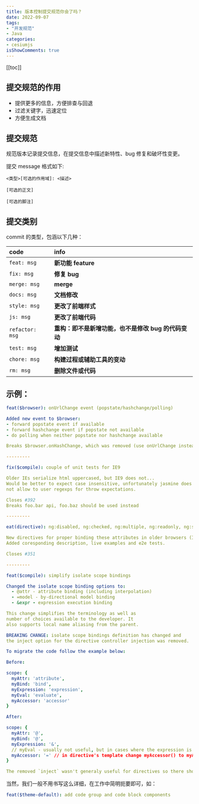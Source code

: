 ```yaml
---
title: 版本控制提交规范你会了吗？
date: 2022-09-07
tags:
- "开发规范"
- Java
categories:
- cesiumjs
isShowComments: true
---
```


<Boxx/>



<!-- more -->

[[toc]]

## 提交规范的作用

- 提供更多的信息，方便排查与回退
- 过滤关键字，迅速定位
- 方便生成文档

## 提交规范

规范版本记录提交信息，在提交信息中描述新特性、bug 修复和破坏性变更。

提交 message 格式如下:

```text
<类型>[可选的作用域]: <描述>

[可选的正文]

[可选的脚注]
```

## 提交类别

commit 的类型，包涵以下几种：

| code            | info                                                |
| :-------------- | :-------------------------------------------------- |
| `feat: msg`     | **新功能 feature**                                  |
| `fix: msg`      | **修复 bug**                                        |
| `merge: msg`    | **merge**                                           |
| `docs: msg`     | **文档修改**                                        |
| `style: msg`    | **更改了前端样式**                                  |
| `js: msg`       | **更改了前端代码**                                  |
| `refactor: msg` | **重构：即不是新增功能，也不是修改 bug 的代码变动** |
| `test: msg`     | **增加测试**                                        |
| `chore: msg`    | **构建过程或辅助工具的变动**                        |
| `rm: msg`       | **删除文件或代码**                                  |

## 示例：

```yaml
feat($browser): onUrlChange event (popstate/hashchange/polling)

Added new event to $browser:
- forward popstate event if available
- forward hashchange event if popstate not available
- do polling when neither popstate nor hashchange available

Breaks $browser.onHashChange, which was removed (use onUrlChange instead)

---------

fix($compile): couple of unit tests for IE9

Older IEs serialize html uppercased, but IE9 does not...
Would be better to expect case insensitive, unfortunately jasmine does
not allow to user regexps for throw expectations.

Closes #392
Breaks foo.bar api, foo.baz should be used instead

---------

eat(directive): ng:disabled, ng:checked, ng:multiple, ng:readonly, ng:selected

New directives for proper binding these attributes in older browsers (IE).
Added coresponding description, live examples and e2e tests.

Closes #351

---------

feat($compile): simplify isolate scope bindings

Changed the isolate scope binding options to:
  - @attr - attribute binding (including interpolation)
  - =model - by-directional model binding
  - &expr - expression execution binding

This change simplifies the terminology as well as
number of choices available to the developer. It
also supports local name aliasing from the parent.

BREAKING CHANGE: isolate scope bindings definition has changed and
the inject option for the directive controller injection was removed.

To migrate the code follow the example below:

Before:

scope: {
  myAttr: 'attribute',
  myBind: 'bind',
  myExpression: 'expression',
  myEval: 'evaluate',
  myAccessor: 'accessor'
}

After:

scope: {
  myAttr: '@',
  myBind: '@',
  myExpression: '&',
  // myEval - usually not useful, but in cases where the expression is assignable, you can use '='
  myAccessor: '=' // in directive's template change myAccessor() to myAccessor
}

The removed `inject` wasn't generaly useful for directives so there should be no code using it.
```

当然，我们一般不用书写这么详细，在工作中简明扼要即可，如：

```yaml
feat($theme-default): add code group and code block components
```

<Reward/>

